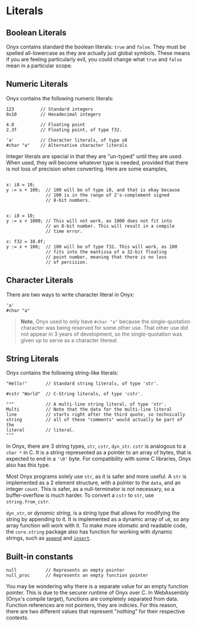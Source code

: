 # Literals
## Boolean Literals
Onyx contains standard the boolean literals: `true` and `false`.  They must be spelled all-lowercase as they are actually just global symbols. These means if you are feeling particularly evil, you could change what `true` and `false` mean in a particular scope.

## Numeric Literals
Onyx contains the following numeric literals:
```onyx
123          // Standard integers
0x10         // Hexadecimal integers

4.0          // Floating point
2.3f         // Floating point, of type f32.

'a'          // Character literals, of type u8
#char "a"    // Alternative character literals
```
Integer literals are special in that they are "un-typed" until they are used. When used, they will become whatever type is needed, provided that there is not loss of precision when converting.
Here are some examples,
```onyx

x: i8 = 10;
y := x + 100;  // 100 will be of type i8, and that is okay because
			   // 100 is in the range of 2's-complement signed
			   // 8-bit numbers.


x: i8 = 10;
y := x + 1000; // This will not work, as 1000 does not fit into
			   // an 8-bit number. This will result in a compile
			   // time error.

x: f32 = 10.0f;
y := x + 100;  // 100 will be of type f32. This will work, as 100
			   // fits into the mantissa of a 32-bit floating
			   // point number, meaning that there is no loss
			   // of percision.
```

## Character Literals
There are two ways to write character literal in Onyx:
```onyx
'a'
#char "a"
```
> **Note**, Onyx used to only have `#char "a"` because the single-quotation character was being reserved for some other use. That other use did not appear in 3 years of development, so the single-quotation was given up to serve as a character litereal.

## String Literals
Onyx contains the following string-like literals:
```onyx
"Hello!"       // Standard string literals, of type 'str'.

#cstr "World"  // C-String literals, of type 'cstr'.

"""            // A multi-line string literal, of type 'str'.
Multi          // Note that the data for the multi-line literal
line           // starts right after the third quote, so technically
string         // all of these "comments" would actually be part of the
literal        // literal.
"""
```
In Onyx, there are 3 string types, `str`, `cstr`, `dyn_str`. `cstr` is analogous to a `char *` in C. It is a string represented as a pointer to an array of bytes, that is expected to end in a `'\0'` byte. For compatibility with some C libraries, Onyx also has this type.

Most Onyx programs solely use `str`, as it is safer and more useful. A `str` is implemented as a 2 element structure, with a pointer to the `data`, and an integer `count`. This is safer, as a null-terminator is not necessary, so a buffer-overflow is much harder. To convert a `cstr` to `str`, use
`string.from_cstr`.

`dyn_str`, or *dynamic string*, is a string type that allows for modifying the string by appending to it. It is implemented as a dynamic array of `u8`, so any array function will work with it. To make more idomatic and readable code, the `core.string` package also has function for working with dynamic strings, such as [`append`](https://docs.onyxlang.io/packages/core.string#append) and [`insert`](https://docs.onyxlang.io/packages/core.string#insert).

## Built-in constants
```onyx
null           // Represents an empty pointer
null_proc      // Represents an empty function pointer
```
You may be wondering why there is a separate value for an empty function pointer. This is due to the securer runtime of Onyx over C. In WebAssembly (Onyx's compile target), functions are completely separated from data. Function references are not pointers, they are indicies. For this reason, there are two different values that represent "nothing" for their respective contexts.
